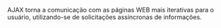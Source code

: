 AJAX torna a comunicação com as páginas WEB mais iterativas para o usuário, utilizando-se de solicitações assíncronas de informações.